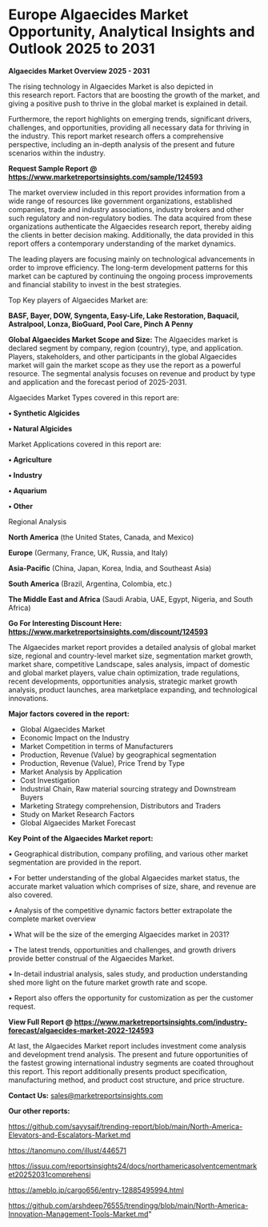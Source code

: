 # Europe Algaecides Market Opportunity, Analytical Insights and Outlook 2025 to 2031

<Strong> Algaecides Market Overview 2025 - 2031</strong>

The rising technology in Algaecides Market is also depicted in this research report. Factors that are boosting the growth of the market, and giving a positive push to thrive in the global market is explained in detail.

Furthermore, the report highlights on emerging trends, significant drivers, challenges, and opportunities, providing all necessary data for thriving in the industry. This report market research offers a comprehensive perspective, including an in-depth analysis of the present and future scenarios within the industry.

<strong>Request Sample Report @ <a href=https://www.marketreportsinsights.com/sample/124593>https://www.marketreportsinsights.com/sample/124593</a></strong>

The market overview included in this report provides information from a wide range of resources like government organizations, established companies, trade and industry associations, industry brokers and other such regulatory and non-regulatory bodies. The data acquired from these organizations authenticate the Algaecides research report, thereby aiding the clients in better decision making. Additionally, the data provided in this report offers a contemporary understanding of the market dynamics.

The leading players are focusing mainly on technological advancements in order to improve efficiency. The long-term development patterns for this market can be captured by continuing the ongoing process improvements and financial stability to invest in the best strategies.

Top Key players of Algaecides Market are:

<strong>BASF, Bayer, DOW, Syngenta, Easy-Life, Lake Restoration, Baquacil, Astralpool, Lonza, BioGuard, Pool Care, Pinch A Penny</strong>

<strong><b>Global Algaecides Market Scope and Size:</b></strong>
The Algaecides market is declared segment by company, region (country), type, and application. Players, stakeholders, and other participants in the global Algaecides market will gain the market scope as they use the report as a powerful resource. The segmental analysis focuses on revenue and product by type and application and the forecast period of 2025-2031.

Algaecides Market Types covered in this report are:

<strong>• Synthetic Algicides

• Natural Algicides</strong>

Market Applications covered in this report are:

<strong>• Agriculture

• Industry

• Aquarium

• Other</strong> 

Regional Analysis

<strong>North America</strong> (the United States, Canada, and Mexico)

<strong>Europe</strong> (Germany, France, UK, Russia, and Italy)

<strong>Asia-Pacific</strong> (China, Japan, Korea, India, and Southeast Asia)

<strong>South America</strong> (Brazil, Argentina, Colombia, etc.)

<strong>The Middle East and Africa</strong> (Saudi Arabia, UAE, Egypt, Nigeria, and South Africa)

<strong>Go For Interesting Discount Here: <a href=https://www.marketreportsinsights.com/discount/124593>https://www.marketreportsinsights.com/discount/124593</a></strong>

The Algaecides market report provides a detailed analysis of global market size, regional and country-level market size, segmentation market growth, market share, competitive Landscape, sales analysis, impact of domestic and global market players, value chain optimization, trade regulations, recent developments, opportunities analysis, strategic market growth analysis, product launches, area marketplace expanding, and technological innovations.

<strong><b>Major factors covered in the report:</b></strong>
<ul>
  <li>Global Algaecides Market </li>
  <li>Economic Impact on the Industry</li>
  <li>Market Competition in terms of Manufacturers</li>
  <li>Production, Revenue (Value) by geographical segmentation</li>
  <li>Production, Revenue (Value), Price Trend by Type</li>
  <li>Market Analysis by Application</li>
  <li>Cost Investigation</li>
  <li>Industrial Chain, Raw material sourcing strategy and Downstream Buyers</li>
  <li>Marketing Strategy comprehension, Distributors and Traders</li>
  <li>Study on Market Research Factors</li>
  <li>Global Algaecides Market Forecast</li>
</ul>

<strong><b>Key Point of the Algaecides Market report:</b></strong>

• Geographical distribution, company profiling, and various other market segmentation are provided in the report.

• For better understanding of the global Algaecides market status, the accurate market valuation which comprises of size, share, and revenue are also covered.

• Analysis of the competitive dynamic factors better extrapolate the complete market overview

• What will be the size of the emerging Algaecides market in 2031?

• The latest trends, opportunities and challenges, and growth drivers provide better construal of the Algaecides Market.

• In-detail industrial analysis, sales study, and production understanding shed more light on the future market growth rate and scope.

• Report also offers the opportunity for customization as per the customer request.

<strong><b>View Full Report @ <a href=https://www.marketreportsinsights.com/industry-forecast/algaecides-market-2022-124593>https://www.marketreportsinsights.com/industry-forecast/algaecides-market-2022-124593</a></b></strong>


At last, the Algaecides Market report includes investment come analysis and development trend analysis. The present and future opportunities of the fastest growing international industry segments are coated throughout this report. This report additionally presents product specification, manufacturing method, and product cost structure, and price structure.

<strong>Contact Us:</strong>
sales@marketreportsinsights.com

<strong>Our other reports:</strong>

<a href=https://github.com/sayysaif/trending-report/blob/main/North-America-Elevators-and-Escalators-Market.md>https://github.com/sayysaif/trending-report/blob/main/North-America-Elevators-and-Escalators-Market.md</a>

<a href=https://tanomuno.com/illust/446571>https://tanomuno.com/illust/446571</a>

<a href=https://issuu.com/reportsinsights24/docs/northamericasolventcementmarket20252031comprehensi>https://issuu.com/reportsinsights24/docs/northamericasolventcementmarket20252031comprehensi</a>

<a href=https://ameblo.jp/cargo656/entry-12885495994.html>https://ameblo.jp/cargo656/entry-12885495994.html</a>

<a href=https://github.com/arshdeep76555/trendingg/blob/main/North-America-Innovation-Management-Tools-Market.md>https://github.com/arshdeep76555/trendingg/blob/main/North-America-Innovation-Management-Tools-Market.md</a>"
